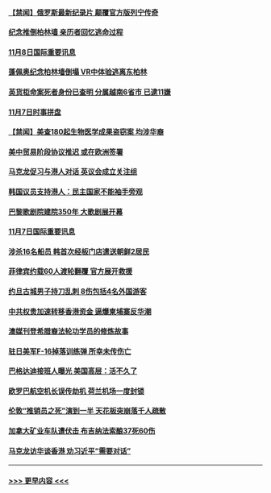 #### [【禁闻】俄罗斯最新纪录片 颠覆官方版列宁传奇](../pages/prog202/a102702932.md?t=11090622) 
#### [纪念推倒柏林墙 亲历者回忆逃命过程](../pages/prog202/a102702811.md?t=11090622) 
#### [11月8日国际重要讯息](../pages/prog202/a102702595.md?t=11090622) 
#### [蓬佩奥纪念柏林墙倒塌 VR中体验逃离东柏林](../pages/prog202/a102702296.md?t=11090622) 
#### [英货柜命案死者身份已查明 分属越南6省市 已逮11嫌](../pages/prog202/a102702250.md?t=11090622) 
#### [11月7日时事拼盘](../pages/prog202/a102702251.md?t=11090622) 
#### [【禁闻】美查180起生物医学成果盗窃案 均涉华裔](../pages/prog202/a102702234.md?t=11090622) 
#### [美中贸易阶段协议推迟 或在欧洲签署](../pages/prog202/a102702076.md?t=11090622) 
#### [马克龙促习与港人对话 英议会成立关注组](../pages/prog202/a102702069.md?t=11090622) 
#### [韩国议员支持港人：民主国家不能袖手旁观](../pages/prog202/a102702045.md?t=11090622) 
#### [巴黎歌剧院建院350年 大歌剧展开幕](../pages/prog202/a102701914.md?t=11090622) 
#### [11月7日国际重要讯息](../pages/prog202/a102701898.md?t=11090622) 
#### [涉杀16名船员 韩首次经板门店遣送朝鲜2居民](../pages/prog202/a102701889.md?t=11090622) 
#### [菲律宾约载60人渡轮翻覆 官方展开救援](../pages/prog202/a102701874.md?t=11090622) 
#### [约旦古城男子持刀乱刺 8伤包括4名外国游客](../pages/prog202/a102701817.md?t=11090622) 
#### [中共权贵加速转移香港资金 逼爆柬埔寨反华潮](../pages/prog202/a102701852.md?t=11090622) 
#### [澳媒刊登希腊裔法轮功学员的修炼故事](../pages/prog202/a102701847.md?t=11090622) 
#### [驻日美军F-16掉落训练弹 所幸未传伤亡](../pages/prog202/a102701777.md?t=11090622) 
#### [巴格达迪接班人曝光 美国高层：活不久了](../pages/prog202/a102701779.md?t=11090622) 
#### [欧罗巴航空机长误传劫机 荷兰机场一度封锁](../pages/prog202/a102701725.md?t=11090622) 
#### [伦敦“推销员之死”演到一半 天花板突崩落千人疏散](../pages/prog202/a102701708.md?t=11090622) 
#### [加拿大矿业车队遭伏击 布吉纳法索酿37死60伤](../pages/prog202/a102701675.md?t=11090622) 
#### [马克龙访华谈香港 劝习近平“需要对话”](../pages/prog202/a102701630.md?t=11090622) 

----
#### [ >>> 更早内容 <<< ](../indexes/prog202-earlier.md)
